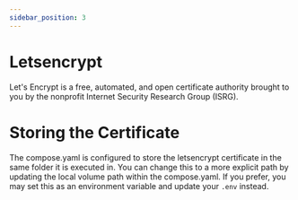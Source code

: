 ```yaml
---
sidebar_position: 3
---
```


# Letsencrypt

Let's Encrypt is a free, automated, and open certificate authority brought to you by the nonprofit Internet Security Research Group (ISRG).

# Storing the Certificate

The compose.yaml is configured to store the letsencrypt certificate in the same folder it is executed in. You can change this to a more explicit path by updating the local volume path within the compose.yaml. If you prefer, you may set this as an environment variable and update your `.env` instead.
